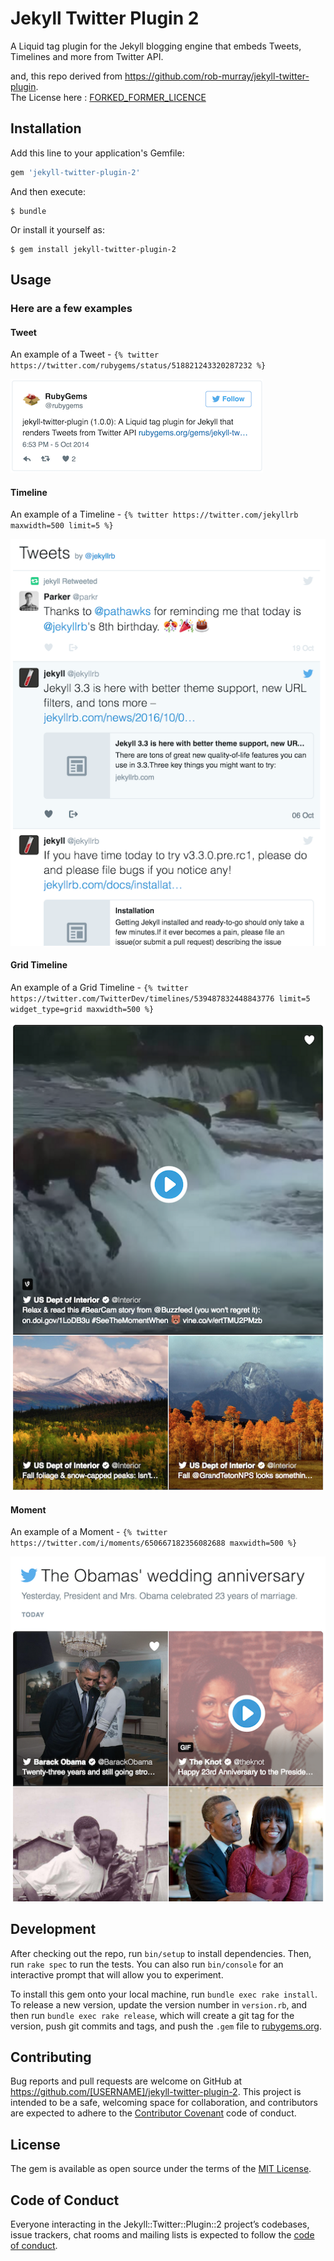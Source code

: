 # Jekyll Twitter Plugin 2

A Liquid tag plugin for the Jekyll blogging engine that embeds Tweets, Timelines and more from Twitter API.

and, this repo derived from https://github.com/rob-murray/jekyll-twitter-plugin.  
The License here : [FORKED_FORMER_LICENCE](/FORKED_FORMER_LICENCE)

## Installation

Add this line to your application's Gemfile:

```ruby
gem 'jekyll-twitter-plugin-2'
```

And then execute:

    $ bundle

Or install it yourself as:

    $ gem install jekyll-twitter-plugin-2

## Usage

### Here are a few examples

#### Tweet

An example of a Tweet - `{% twitter https://twitter.com/rubygems/status/518821243320287232 %}`

![Embedded tweet](https://raw.githubusercontent.com/rob-murray/jekyll-twitter-plugin/master/media/embedded-tweet.png "Screenshot of embedded tweet")

#### Timeline

An example of a Timeline - `{% twitter https://twitter.com/jekyllrb maxwidth=500 limit=5 %}`

![Embedded timeline](https://raw.githubusercontent.com/rob-murray/jekyll-twitter-plugin/master/media/embedded-timeline.png "Screenshot of embedded timeline")

#### Grid Timeline

An example of a Grid Timeline - `{% twitter https://twitter.com/TwitterDev/timelines/539487832448843776 limit=5 widget_type=grid maxwidth=500 %}`

![Embedded Grid Timeline](https://raw.githubusercontent.com/rob-murray/jekyll-twitter-plugin/master/media/embedded-grid.png "Screenshot of embedded Grid Timeline")

#### Moment

An example of a Moment - `{% twitter https://twitter.com/i/moments/650667182356082688 maxwidth=500 %}`

![Embedded moment](https://raw.githubusercontent.com/rob-murray/jekyll-twitter-plugin/master/media/embedded-moment.png "Screenshot of embedded moment")


## Development

After checking out the repo, run `bin/setup` to install dependencies. Then, run `rake spec` to run the tests. You can also run `bin/console` for an interactive prompt that will allow you to experiment.

To install this gem onto your local machine, run `bundle exec rake install`. To release a new version, update the version number in `version.rb`, and then run `bundle exec rake release`, which will create a git tag for the version, push git commits and tags, and push the `.gem` file to [rubygems.org](https://rubygems.org).

## Contributing

Bug reports and pull requests are welcome on GitHub at https://github.com/[USERNAME]/jekyll-twitter-plugin-2. This project is intended to be a safe, welcoming space for collaboration, and contributors are expected to adhere to the [Contributor Covenant](http://contributor-covenant.org) code of conduct.

## License

The gem is available as open source under the terms of the [MIT License](https://opensource.org/licenses/MIT).

## Code of Conduct

Everyone interacting in the Jekyll::Twitter::Plugin::2 project’s codebases, issue trackers, chat rooms and mailing lists is expected to follow the [code of conduct](https://github.com/[USERNAME]/jekyll-twitter-plugin-2/blob/master/CODE_OF_CONDUCT.md).
